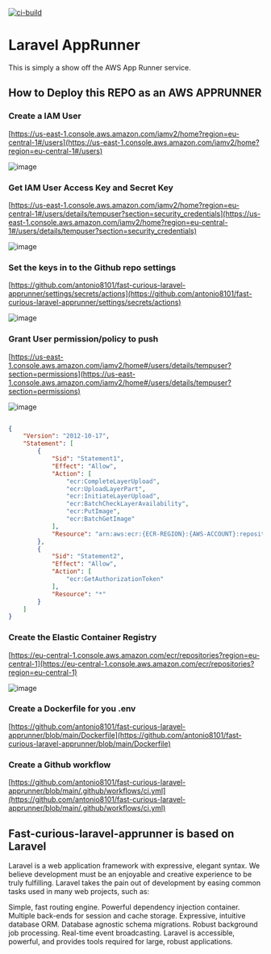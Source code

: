 [![ci-build](https://github.com/antonio8101/fast-curious-laravel-apprunner/actions/workflows/ci.yml/badge.svg)](https://github.com/antonio8101/fast-curious-laravel-apprunner/actions/workflows/ci.yml)

# Laravel AppRunner

This is simply a show off the AWS App Runner service. 

## How to Deploy this REPO as an AWS APPRUNNER

### Create a IAM User
[https://us-east-1.console.aws.amazon.com/iamv2/home?region=eu-central-1#/users](https://us-east-1.console.aws.amazon.com/iamv2/home?region=eu-central-1#/users)

![image](https://github.com/antonio8101/fast-curious-laravel-apprunner/assets/300245/fbd2fb77-d7e5-4cb7-bfe1-19828d4c3bbd)

### Get IAM User Access Key and Secret Key

[https://us-east-1.console.aws.amazon.com/iamv2/home?region=eu-central-1#/users/details/tempuser?section=security_credentials](https://us-east-1.console.aws.amazon.com/iamv2/home?region=eu-central-1#/users/details/tempuser?section=security_credentials)

![image](https://github.com/antonio8101/fast-curious-laravel-apprunner/assets/300245/467694dc-8323-4faf-9ff0-77e2138fec5d)

### Set the keys in to the Github repo settings

[https://github.com/antonio8101/fast-curious-laravel-apprunner/settings/secrets/actions](https://github.com/antonio8101/fast-curious-laravel-apprunner/settings/secrets/actions)

![image](https://github.com/antonio8101/fast-curious-laravel-apprunner/assets/300245/9376d6bd-cde8-429e-9438-d3557d0d4bf1)

### Grant User permission/policy to push
[https://us-east-1.console.aws.amazon.com/iamv2/home#/users/details/tempuser?section=permissions](https://us-east-1.console.aws.amazon.com/iamv2/home#/users/details/tempuser?section=permissions)

![image](https://github.com/antonio8101/fast-curious-laravel-apprunner/assets/300245/5a44ddf6-2cff-46e7-8b15-a9c303c0c002)

```json

{
	"Version": "2012-10-17",
	"Statement": [
		{
			"Sid": "Statement1",
			"Effect": "Allow",
			"Action": [
				"ecr:CompleteLayerUpload",
				"ecr:UploadLayerPart",
				"ecr:InitiateLayerUpload",
				"ecr:BatchCheckLayerAvailability",
				"ecr:PutImage",
				"ecr:BatchGetImage"
			],
			"Resource": "arn:aws:ecr:{ECR-REGION}:{AWS-ACCOUNT}:repository/{REPO-NAME}"
		},
		{
			"Sid": "Statement2",
			"Effect": "Allow",
			"Action": [
				"ecr:GetAuthorizationToken"
			],
			"Resource": "*"
		}
	]
}

```

### Create the Elastic Container Registry

[https://eu-central-1.console.aws.amazon.com/ecr/repositories?region=eu-central-1](https://eu-central-1.console.aws.amazon.com/ecr/repositories?region=eu-central-1)

![image](https://github.com/antonio8101/fast-curious-laravel-apprunner/assets/300245/fec43086-e206-4037-a75b-fa142a0057f9)

### Create a Dockerfile for you .env

[https://github.com/antonio8101/fast-curious-laravel-apprunner/blob/main/Dockerfile](https://github.com/antonio8101/fast-curious-laravel-apprunner/blob/main/Dockerfile)

### Create a Github workflow

[https://github.com/antonio8101/fast-curious-laravel-apprunner/blob/main/.github/workflows/ci.yml](https://github.com/antonio8101/fast-curious-laravel-apprunner/blob/main/.github/workflows/ci.yml)

## Fast-curious-laravel-apprunner is based on Laravel

Laravel is a web application framework with expressive, elegant syntax. We believe development must be an enjoyable and creative experience to be truly fulfilling. Laravel takes the pain out of development by easing common tasks used in many web projects, such as:

Simple, fast routing engine.
Powerful dependency injection container.
Multiple back-ends for session and cache storage.
Expressive, intuitive database ORM.
Database agnostic schema migrations.
Robust background job processing.
Real-time event broadcasting.
Laravel is accessible, powerful, and provides tools required for large, robust applications.
